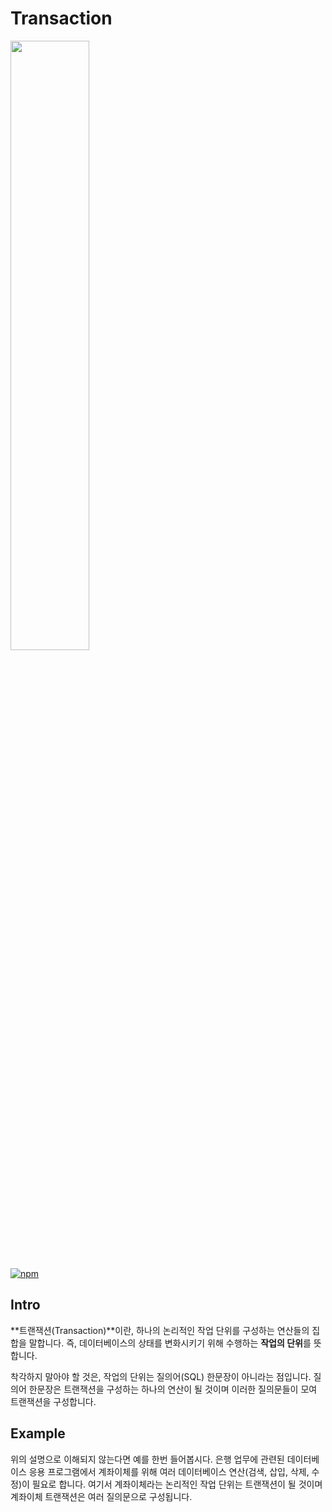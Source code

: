 # Transaction

<img src="https://user-images.githubusercontent.com/42791260/44822818-1b3e1680-ac38-11e8-9ba2-fb12d86a3f15.png" width="50%">

[![npm](https://camo.githubusercontent.com/f9423913a0a2104581c00dbe8067aeb6d18d0010/68747470733a2f2f696d672e736869656c64732e696f2f62616467652f76657273696f6e2d323031382e33352d627269676874677265656e2e737667)](https://github.com/CheolhoJeon/TIL/blob/master)



## Intro

**트랜잭션(Transaction)**이란, 하나의 논리적인 작업 단위를 구성하는 연산들의 집합을 말합니다. 즉, 데이터베이스의 상태를 변화시키기 위해 수행하는 **작업의 단위**를 뜻합니다.

착각하지 말아야 할 것은, 작업의 단위는 질의어(SQL) 한문장이 아니라는 점입니다. 질의어 한문장은 트랜잭션을 구성하는 하나의 연산이 될 것이며 이러한 질의문들이 모여 트랜잭션을 구성합니다.



## Example

위의 설명으로 이해되지 않는다면 예를 한번 들어봅시다. 은행 업무에 관련된 데이터베이스 응용 프로그램에서 계좌이체를 위해 여러 데이터베이스 연산(검색, 삽입, 삭제, 수정)이 필요로 합니다. 여기서 계좌이체라는 논리적인 작업 단위는 트랜잭션이 될 것이며 계좌이체 트랜잭션은 여러 질의문으로 구성됩니다.